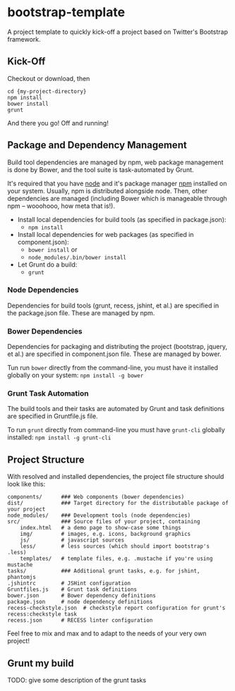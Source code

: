 bootstrap-template
==================

A project template to quickly kick-off a project based on Twitter's Bootstrap framework.

## Kick-Off

Checkout or download, then

	cd {my-project-directory}
	npm install
	bower install
	grunt

And there you go! Off and running!


## Package and Dependency Management

Build tool dependencies are managed by npm, web package management is done by Bower, and the tool suite is task-automated by Grunt.

It's required that you have [node](http://nodejs.org "node.js") and it's package manager [npm](https://npmjs.org "npm") installed on your system. Usually, npm is distributed alongside node. Then, other dependencies are managed (including Bower which is manageable through npm – wooohooo, how meta that is!).

 * Install local dependencies for build tools (as specified in package.json):
   * `npm install`
 * Install local dependencies for web packages (as specified in component.json):
   * `bower install` or
   * `node_modules/.bin/bower install`
 * Let Grunt do a build:
   * `grunt`


### Node Dependencies

Dependencies for build tools (grunt, recess, jshint, et al.) are specified in the package.json file. These are managed by npm.

### Bower Dependencies

Dependencies for packaging and distributing the project (bootstrap, jquery, et al.) are specified in component.json file. These are managed by bower.

Tun run `bower` directly from the command-line, you must have it installed globally on your system: `npm install -g bower`

### Grunt Task Automation

The build tools and their tasks are automated by Grunt and task definitions are specified in Gruntfile.js file.

To run `grunt` directly from command-line you must have `grunt-cli` globally installed: `npm install -g grunt-cli`


## Project Structure

With resolved and installed dependencies, the project file structure should look like this:

	components/      ### Web components (bower dependencies)
	dist/            ### Target directory for the distributable package of your project
	node_modules/    ### Development tools (node dependencies)
	src/             ### Source files of your project, containing
		index.html   # a demo page to show-case some things
		img/         # images, e.g. icons, background graphics
		js/          # javascript sources
		less/        # less sources (which should import bootstrap's .less)
		templates/   # template files, e.g. .mustache if you're using mustache
	tasks/           ### Additional grunt tasks, e.g. for jshint, phantomjs
	.jshintrc        # JSHint configuration
	Gruntfiles.js    # Grunt task definitions
	bower.json       # Bower dependency definitions
	package.json     # node dependency definitions
	recess-checkstyle.json  # checkstyle report configuration for grunt's recess:checkstyle task
	recess.json      # RECESS linter configuration

Feel free to mix and max and to adapt to the needs of your very own project!


## Grunt my build

TODO: give some description of the grunt tasks
